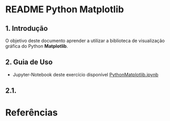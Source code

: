 # README Python Matplotlib

## 1. Introdução ##
O objetivo deste documento aprender a utilizar a biblioteca de visualização gráfica do Python **Matplotlib**.


## 2. Guia de Uso

* Jupyter-Notebook deste exercício disponível [PythonMatplotlib.ipynb](../src/ipynb/05-PythonMatplotlib/PythonMatplotlib.ipynb)

## 2.1.


# Referências

